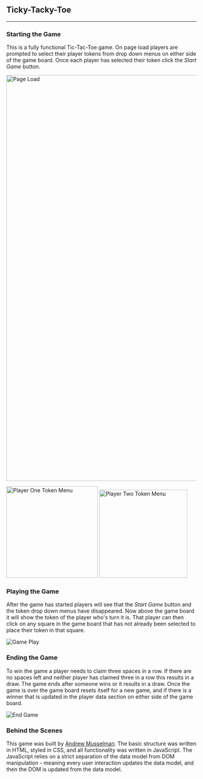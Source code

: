## Ticky-Tacky-Toe
---

### Starting the Game

This is a fully functional Tic-Tac-Toe game. On page load players are prompted to select their player tokens from drop down menus on either side of the game board. Once each player has selected their token click the *Start Game* button.

<img width="1074" alt="Page Load" src="https://user-images.githubusercontent.com/92277979/150051873-3bb6c17a-3ff8-47ae-a363-58bb0d7ea41f.png">

<img width="242" alt="Player One Token Menu" src="https://user-images.githubusercontent.com/92277979/150051576-f265f260-c21d-493f-a117-47f43afdf5b8.png">  <img width="233" alt="Player Two Token Menu" src="https://user-images.githubusercontent.com/92277979/150051581-5ada1660-0ee3-4bf0-98ac-cadad1febcd3.png">

### Playing the Game

After the game has started players will see that the *Start Game* button and the token drop down menus have disappeared. Now above the game board it will show the token of the player who's turn it is. That player can then click on any square in the game board that has not already been selected to place their token in that square.


![Game Play](https://user-images.githubusercontent.com/92277979/150052227-1a1e95c5-5993-4899-94a9-61aa142b99c0.gif)

### Ending the Game

To win the game a player needs to claim three spaces in a row. If there are no spaces left and neither player has claimed three in a row this results in a draw. The game ends after someone wins or it results in a draw. Once the game is over the game board resets itself for a new game, and if there is a winner that is updated in the player data section on either side of the game board.

![End Game](https://user-images.githubusercontent.com/92277979/150052565-29b9e194-b32f-4c31-8ac0-75e6dec444c7.gif)

### Behind the Scenes

This game was built by [Andrew Musselman](https://github.com/Andrew-Musselman). The basic structure was written in HTML, styled in CSS, and all functionality was written in JavaScript. The JavaScript relies on a strict separation of the data model from DOM manipulation - meaning every user interaction updates the data model, and then the DOM is updated from the data model. 
